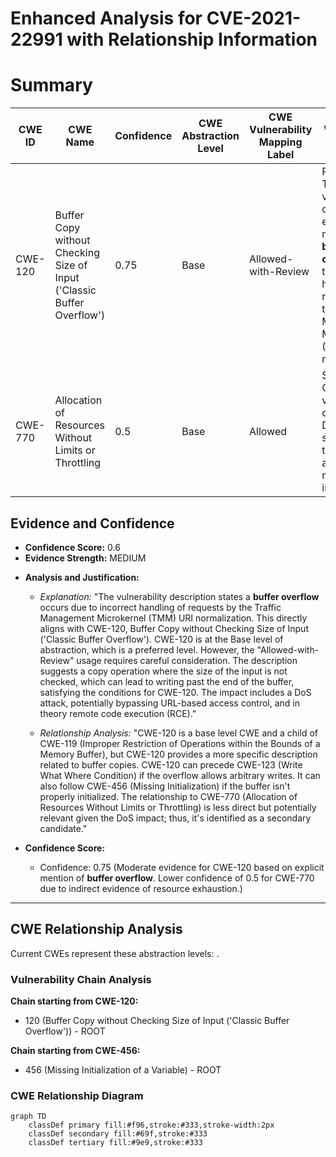 # Enhanced Analysis for CVE-2021-22991 with Relationship Information

# Summary
| CWE ID | CWE Name | Confidence | CWE Abstraction Level | CWE Vulnerability Mapping Label | CWE-Vulnerability Mapping Notes |
|---|---|---|---|---|---|
| CWE-120 | Buffer Copy without Checking Size of Input ('Classic Buffer Overflow') | 0.75 | Base | Allowed-with-Review | Primary CWE: The vulnerability description explicitly mentions a **buffer overflow** due to incorrect handling of requests by the Traffic Management Microkernel (TMM) URI normalization. |
| CWE-770 | Allocation of Resources Without Limits or Throttling | 0.5 | Base | Allowed | Secondary CWE: The vulnerability can lead to a DoS attack, suggesting that resource allocation might be involved.  |

## Evidence and Confidence

*   **Confidence Score:** 0.6
*   **Evidence Strength:** MEDIUM

- **Analysis and Justification:**  
  - *Explanation:* "The vulnerability description states a **buffer overflow** occurs due to incorrect handling of requests by the Traffic Management Microkernel (TMM) URI normalization. This directly aligns with CWE-120, Buffer Copy without Checking Size of Input ('Classic Buffer Overflow'). CWE-120 is at the Base level of abstraction, which is a preferred level. However, the "Allowed-with-Review" usage requires careful consideration. The description suggests a copy operation where the size of the input is not checked, which can lead to writing past the end of the buffer, satisfying the conditions for CWE-120. The impact includes a DoS attack, potentially bypassing URL-based access control, and in theory remote code execution (RCE)."
  
  - *Relationship Analysis:* "CWE-120 is a base level CWE and a child of CWE-119 (Improper Restriction of Operations within the Bounds of a Memory Buffer), but CWE-120 provides a more specific description related to buffer copies. CWE-120 can precede CWE-123 (Write What Where Condition) if the overflow allows arbitrary writes. It can also follow CWE-456 (Missing Initialization) if the buffer isn't properly initialized. The relationship to CWE-770 (Allocation of Resources Without Limits or Throttling) is less direct but potentially relevant given the DoS impact; thus, it's identified as a secondary candidate."

- **Confidence Score:**  
  - Confidence: 0.75 (Moderate evidence for CWE-120 based on explicit mention of **buffer overflow**. Lower confidence of 0.5 for CWE-770 due to indirect evidence of resource exhaustion.)

---


## CWE Relationship Analysis

Current CWEs represent these abstraction levels: .


### Vulnerability Chain Analysis

**Chain starting from CWE-120:**
- 120 (Buffer Copy without Checking Size of Input ('Classic Buffer Overflow')) - ROOT


**Chain starting from CWE-456:**
- 456 (Missing Initialization of a Variable) - ROOT



### CWE Relationship Diagram

```mermaid
graph TD
    classDef primary fill:#f96,stroke:#333,stroke-width:2px
    classDef secondary fill:#69f,stroke:#333
    classDef tertiary fill:#9e9,stroke:#333
```

